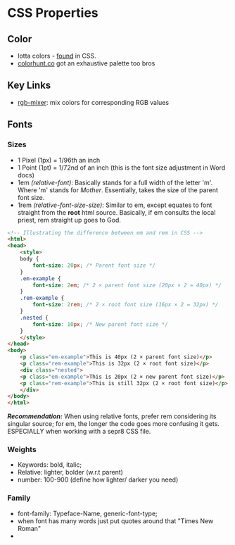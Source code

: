 # CSS Properties

## Color
- lotta colors - [found](https://developer.mozilla.org/en-US/docs/Web/CSS/named-color) in CSS. 
- [colorhunt.co](colorhunt.co) got an exhaustive palette too bros

## Key Links

- [rgb-mixer](https://www.csfieldguide.org.nz/en/interactives/rgb-mixer/): mix colors for corresponding RGB values


## Fonts

### Sizes 
- 1 Pixel (1px) = 1/96th an inch 
- 1 Point (1pt) = 1/72nd of an inch (this is the font size adjustment in Word docs)
- 1em *(relative-font)*: Basically stands for a full width of the letter 'm'. Where 'm' stands for *Mother*. 
    Essentially, takes the size of the parent font size. 
- 1rem *(relative-font-size-size)*: Similar to em, except equates to font straight from the **root** html source. Basically, if em consults the local priest, rem straight up goes to God. 

```html
<!-- Illustrating the difference between em and rem in CSS -->
<html>
<head>
    <style>
    body {
        font-size: 20px; /* Parent font size */
    }
    .em-example {
        font-size: 2em; /* 2 × parent font size (20px × 2 = 40px) */
    }
    .rem-example {
        font-size: 2rem; /* 2 × root font size (16px × 2 = 32px) */
    }
    .nested {
        font-size: 10px; /* New parent font size */
    }
    </style>
</head>
<body>
    <p class="em-example">This is 40px (2 × parent font size)</p>
    <p class="rem-example">This is 32px (2 × root font size)</p>
    <div class="nested">
    <p class="em-example">This is 20px (2 × new parent font size)</p>
    <p class="rem-example">This is still 32px (2 × root font size)</p>
    </div>
</body>
</html>
```

***Recommendation:***
When using relative fonts, prefer rem considering its singular source; for em, the longer the code goes more confusing it gets. ESPECIALLY when working with a sepr8 CSS file. 

### Weights 

- Keywords: bold, italic; 
- Relative: lighter, bolder (w.r.t parent)
- number: 100-900 (define how lighter/ darker you need)

### Family

- font-family: Typeface-Name, generic-font-type;
- when font has many words just put quotes around that "Times New Roman"
- 